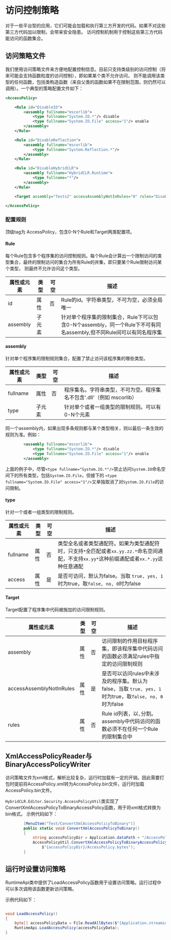 # 访问控制策略

对于一些平台型的应用，它们可能会加载和执行第三方开发的代码。如果不对这些第三方代码加以限制，会带来安全隐患。
访问控制机制用于控制这些第三方代码能访问的函数集合。

## 访问策略文件

我们使用访问策略文件来方便地配置控制信息。目前只支持类级别的访问控制（将来可能会支持函数粒度的访问控制），即如果某个类不允许访问，
则不能调用该类型的任何函数，包括类构造函数（来自父类的函数如果不在限制范围，则仍然可以调用）。一个典型的策略配置文件如下：


```xml
<AccessPolicy>

	<Rule id="DisableIO">
		<assembly fullname="mscorlib">
			<type fullname="System.IO.*"/> disable
			<type fullname="System.IO.File" access="1"/> enable
		</assembly>
	</Rule>

	<Rule id="DisableReflection">
		<assembly fullname="mscorlib">
			<type fullname="System.Reflection.*"/>
		</assembly>
	</Rule>

	<Rule id="DisableHybridCLR">
		<assembly fullname="HybridCLR.Runtime">
			<type fullname="*"/>
		</assembly>
	</Rule>

	<Target assembly="Tests2" accessAssemblyNotInRules="0" rules="DisableReflection,DisableIO,DisableHybridCLR"/>

</AccessPolicy>

```


### 配置规则

顶级tag为 AccessPolicy，包含0-N个Rule和Target两类配置项。

#### Rule

每个Rule包含多个程序集的访问控制规则。每个Rule会计算出一个限制访问的类型集合，最终的限制访问的集合为所有Rule的并集，即只要某个Rule限制访问某个类型，
则最终不允许访问这个类型。

|属性或元素|类型|可空|描述|
|-|-|-|-|
|id|属性|否|Rule的id。字符串类型，不可为空，必须全局唯一|
|assembly|子元素||针对单个程序集的限制集合，Rule下可以包含0-N个assembly，同一个Rule下不可有同名assembly,但不同Rule间可以有同名程序集|

#### assembly

针对单个程序集的限制规则集合，配置了禁止访问该程序集的哪些类型。

|属性或元素|类型|可空|描述|
|-|-|-|-|
|fullname|属性|否|程序集名。字符串类型，不可为空。程序集名不包含'.dll'（例如 mscorlib）|
|type|子元素||针对单个或者一组类型的限制规则。可以有0-N个元素|

同一个assembly内，如果出现多条规则都与某个类型相关，则以最后一条生效的规则为准。例如：

```xml
		<assembly fullname="mscorlib">
			<type fullname="System.IO.*"/> disable
			<type fullname="System.IO.File" access="1"/> enable
		</assembly>
```

上面的例子中，尽管`<type fullname="System.IO.*"/>`禁止访问`System.IO`命名空间下的所有类型，包括`System.IO.File`，但接下的
`<type fullname="System.IO.File" access="1"/>`又单独取消了对`System.IO.File`的访问限制。

#### type

针对一个或者一组类型的限制规则。

|属性或元素|类型|可空|描述|
|-|-|-|-|
|fullname|属性|否|类型全名或者类型通配符。如果为类型通配符时，只支持`*`全匹配或者`xx.yy.zz.*`命名空间通配，不支持`xx.yy*`这种前缀通配或者`xx.*.yy`这种任意通配|
|access|属性|是|是否可访问，默认为false。当取 `true, yes, 1` 时为true，取`false, no, 0`时为false|


#### Target

Target配置了程序集中代码被施加的访问限制规则。

|属性或元素|类型|可空|描述|
|-|-|-|-|
|assembly|属性|否|访问限制的作用目标程序集，即该程序集中代码访问的函数必须满足rules中指定的访问限制规则|
|accessAssemblyNotInRules|属性|是|是否可以访问rules中未涉及的程序集。默认为false，当取 `true, yes, 1` 时为true，取`false, no, 0`时为false|
|rules|属性|否|Rule id列表，以`,`分割。assembly中代码访问的函数必须不在任何一个Rule的限制集合中|

## XmlAccessPolicyReader与BinaryAccessPolicyWriter

访问策略文件为xml格式，解析比较复杂，运行时加载有一定的开销。因此需要打包时提前将AccessPolicy.xml转为AccessPolicy.bin文件，运行时加载AccessPolicy.bin文件。

`HybridCLR.Editor.Security.AccessPolicyUtil`类实现了ConvertXmlAccessPolicyToBinaryAccessPolicy函数，用于将xml格式转换为bin格式。
示例代码如下：

```csharp
        [MenuItem("Test/ConvertXmlAccessPolicyToBinary")]
        public static void ConvertXmlAccessPolicyToBinary()
        {
            string accessPolicyDir = Application.dataPath + "/AccessPolicy";
            AccessPolicyUtil.ConvertXmlAccessPolicyToBinaryAccessPolicy($"{accessPolicyDir}/AccessPolicy.xml",
				$"{accessPolicyDir}/AccessPolicy.bytes");
        }
```

## 运行时设置访问策略

RuntimeApi类中提供了LoadAccessPolicy函数用于设置访问策略。运行过程中可以多次调用该函数更新访问策略。

示例代码如下：

```csharp

void LoadAccessPolicy()
{
	byte[] accessPolicyData = File.ReadAllBytes($"{Application.streamingAssetsPath}/AccessPolicy.bin");
	RuntimeApi.LoadAccessPolicy(accessPolicyData);
}

```
